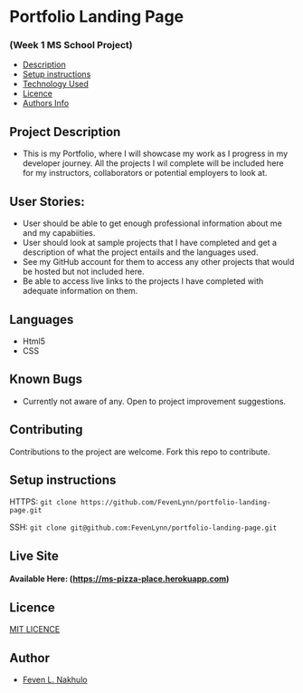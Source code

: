 # Portfolio Landing Page

### (Week 1 MS School Project)

+ [Description](#project-description)
+ [Setup instructions](#setup-instructions)
+ [Technology Used](#languages)
+ [Licence](#Licence)
+ [Authors Info](#Author)
## Project Description

- This is my Portfolio, where I will showcase my work as I progress in my developer journey. All the projects I wil complete will be included here for my instructors, collaborators or potential employers to look at.

## User Stories:

- User should be able to get enough professional information about me and my capabiities.
- User should look at sample projects that I have completed and get a description of what the project entails and the languages used.
- See my GitHub account for them to access any other projects that would be hosted but not included here.
- Be able to access live links to the projects I have completed with adequate information on them.

## Languages

- Html5
- CSS

## Known Bugs

- Currently not aware of any. Open to project improvement suggestions.

## Contributing

Contributions to the project are welcome. Fork this repo to contribute.

## Setup instructions

HTTPS: `git clone https://github.com/FevenLynn/portfolio-landing-page.git`

SSH: `git clone git@github.com:FevenLynn/portfolio-landing-page.git`
## Live Site

#### Available Here: (https://ms-pizza-place.herokuapp.com)

## Licence
[MIT LICENCE](LICENSE)
## Author

- [Feven L. Nakhulo](https://github.com/FevenLynn)